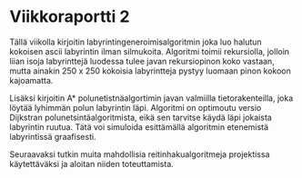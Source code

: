 # Viikkoraportti 2

Tällä viikolla kirjoitin labyrintingeneroimisalgoritmin joka luo halutun kokoisen ascii labyrintin ilman silmukoita.
Algoritmi toimii rekursiolla, jolloin liian isoja labyrinttejä luodessa tulee javan rekursiopinon koko vastaan, mutta ainakin 
250 x 250 kokoisia labyrintteja pystyy luomaan pinon kokoon kajoamatta.

Lisäksi kirjoitin A* polunetistnäalgortimin javan valmiilla tietorakenteilla, joka löytää lyhimmän polun 
labyrintin läpi. Algoritmi on optimoutu versio Dijkstran polunetsintäalgoritmista, eikä sen tarvitse käydä läpi 
jokaista labyrintin ruutua. Tätä voi simuloida esittämällä algoritmin etenemistä labyrintissä graafisesti.

Seuraavaksi tutkin muita mahdollisia reitinhakualgoritmeja projektissa käytettäväksi ja aloitan niiden toteuttamista.
